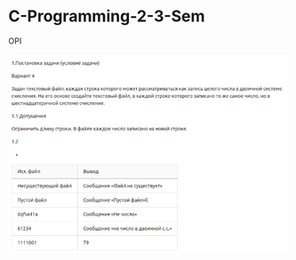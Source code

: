 # C-Programming-2-3-Sem

OPI

![task](https://github.com/Sakerini/C-Programming-2-3-Sem/blob/master/OPI/1.png)
